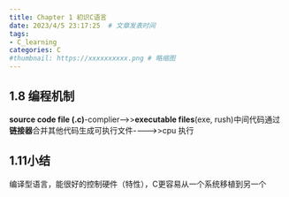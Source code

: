 ```yaml
---
title: Chapter 1 初识C语言
date: 2023/4/5 23:17:25  # 文章发表时间
tags:
- C_learning
categories: C
#thumbnail: https://xxxxxxxxxx.png # 略缩图
---
```



## 1.8 编程机制

**source code file (.c)**-complier-->>**executable files**(exe, rush)中间代码通过**链接器**合并其他代码生成可执行文件---->>cpu 执行



## 1.11小结

编译型语言，能很好的控制硬件（特性），C更容易从一个系统移植到另一个

